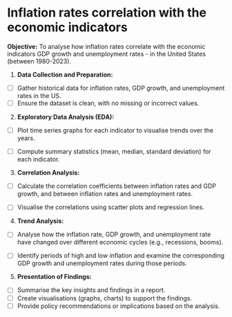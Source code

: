 # Inflation rates correlation with the economic indicators


**Objective:**
To analyse how inflation rates correlate with the economic indicators GDP growth and unemployment rates - in the United States (between 1980-2023).

 1. **Data Collection and Preparation:**
 - [ ] Gather historical data for inflation rates, GDP growth, and unemployment rates in the US.
 - [ ] Ensure the dataset is clean, with no missing or incorrect values.

 2. **Exploratory Data Analysis (EDA):**

 - [ ] Plot time series graphs for each indicator to visualise trends
       over the years.
 - [ ] Compute summary statistics (mean, median, standard deviation) for
       each indicator.

       
 3. **Correlation Analysis:**
 - [ ] Calculate the correlation coefficients between inflation rates and GDP growth, and between inflation rates and unemployment rates.
 - [ ] Visualise the correlations using scatter plots and regression lines.


4.  **Trend Analysis:**
 - [ ] Analyse how the inflation rate, GDP growth, and unemployment rate have changed over different economic cycles (e.g., recessions, booms).
 - [ ] Identify periods of high and low inflation and examine the
       corresponding GDP growth and unemployment rates during those
       periods.


5.  **Presentation of Findings:**
 - [ ] Summarise the key insights and findings in a report.
 - [ ] Create visualisations (graphs, charts) to support the findings.
 - [ ] Provide policy recommendations or implications based on the
       analysis.
